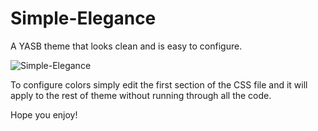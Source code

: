 # Simple-Elegance
A YASB theme that looks clean and is easy to configure.

![Simple-Elegance](https://i.imgur.com/P6cz1d9.png "Theme Screenshot")

To configure colors simply edit the first section of the CSS file and it will apply to the rest of theme without running through all the code. 

Hope you enjoy!

